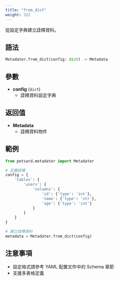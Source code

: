 ```yaml
---
title: "from_dict"
weight: 322
---
```


從設定字典建立詮釋資料。

## 語法

```python
Metadater.from_dict(config: dict) -> Metadata
```

## 參數

- **config** (`dict`)
  - 詮釋資料設定字典

## 返回值

- **Metadata**
  - 詮釋資料物件

## 範例

```python
from petsard.metadater import Metadater

# 定義結構
config = {
    'tables': {
        'users': {
            'columns': {
                'id': {'type': 'int'},
                'name': {'type': 'str'},
                'age': {'type': 'int'}
            }
        }
    }
}

# 建立詮釋資料
metadata = Metadater.from_dict(config)
```

## 注意事項

- 設定格式請參考 YAML 配置文件中的 Schema 章節
- 支援多表格定義